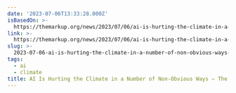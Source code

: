 ```yaml
---
date: '2023-07-06T13:33:28.000Z'
isBasedOn: >-
  https://themarkup.org/news/2023/07/06/ai-is-hurting-the-climate-in-a-number-of-non-obvious-ways
link: >-
  https://themarkup.org/news/2023/07/06/ai-is-hurting-the-climate-in-a-number-of-non-obvious-ways
slug: >-
  2023-07-06-ai-is-hurting-the-climate-in-a-number-of-non-obvious-ways-the-markup
tags:
  - ai
  - climate
title: AI Is Hurting the Climate in a Number of Non-Obvious Ways – The Markup
---
```


